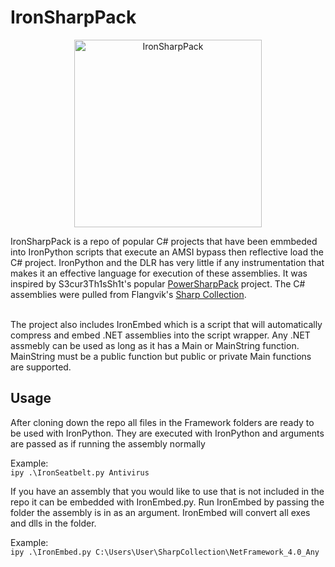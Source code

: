 # IronSharpPack
<p align="center">
	<img src="https://github.com/BC-SECURITY/Empire/assets/42596432/a0e1b1be-a0c8-4212-bc85-4e12ae681130" alt="IronSharpPack" width="300"/>
</p>
IronSharpPack is a repo of popular C# projects that have been emmbeded into IronPython scripts that execute an AMSI bypass then reflective load the C# project. IronPython and the DLR has very little if any instrumentation that makes it an effective language for execution of these assemblies. It was inspired by S3cur3Th1sSh1t's popular <a href="https://github.com/S3cur3Th1sSh1t/PowerSharpPack"> PowerSharpPack</a> project. The C# assemblies were pulled from Flangvik's <a href="https://github.com/Flangvik/SharpCollection">Sharp Collection</a>.<br><br>

The project also includes IronEmbed which is a script that will automatically compress and embed .NET assemblies into the script wrapper. Any .NET assmebly can be used as long as it has a Main or MainString function. MainString must be a public function but public or private Main functions are supported.  
## Usage
After cloning down the repo all files in the Framework folders are ready to be used with IronPython. They are executed with IronPython and arguments are passed as if running the assembly normally

Example:<br>
	`ipy .\IronSeatbelt.py Antivirus`


If you have an assembly that you would like to use that is not included in the repo it can be embedded with IronEmbed.py. Run IronEmbed by passing the folder the assembly is in as an argument. IronEmbed will convert all exes and dlls in the folder.  

Example:<br>
	`ipy .\IronEmbed.py C:\Users\User\SharpCollection\NetFramework_4.0_Any`
